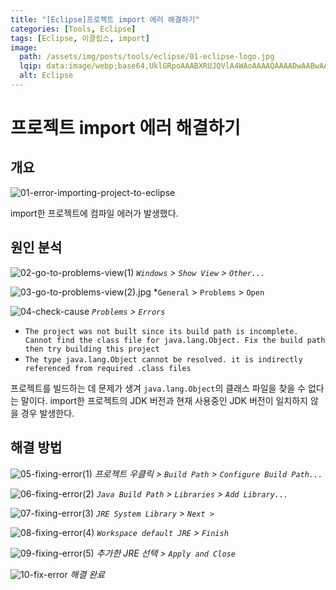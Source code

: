 ```yaml
---
title: "[Eclipse]프로젝트 import 에러 해결하기"
categories: [Tools, Eclipse]
tags: [Eclipse, 이클립스, import]
image:
  path: /assets/img/posts/tools/eclipse/01-eclipse-logo.jpg
  lqip: data:image/webp;base64,UklGRpoAAABXRUJQVlA4WAoAAAAQAAAADwAABwAAQUxQSDIAAAARL0AmbZurmr57yyIiqE8oiG0bejIYEQTgqiDA9vqnsUSI6H+oAERp2HZ65qP/VIAWAFZQOCBCAAAA8AEAnQEqEAAIAAVAfCWkAALp8sF8rgRgAP7o9FDvMCkMde9PK7euH5M1m6VWoDXf2FkP3BqV0ZYbO6NA/VFIAAAA
  alt: Eclipse
---
```


# 프로젝트 import 에러 해결하기

## 개요

![01-error-importing-project-to-eclipse](/assets/img/posts/tools/eclipse/error-importing-project-to-eclipse/01-error-importing-project-to-eclipse.jpg)

import한 프로젝트에 컴파일 에러가 발생했다.

## 원인 분석

![02-go-to-problems-view(1)](/assets/img/posts/tools/eclipse/error-importing-project-to-eclipse/02-go-to-problems-view(1).jpg)
*`Windows` > `Show View` > `Other...`*

![03-go-to-problems-view(2).jpg](/assets/img/posts/tools/eclipse/error-importing-project-to-eclipse/03-go-to-problems-view(2).jpg)
*`General` > `Problems` > `Open`

![04-check-cause](/assets/img/posts/tools/eclipse/error-importing-project-to-eclipse/04-check-cause.jpg)
*`Problems` > `Errors`*

- `The project was not built since its build path is incomplete. Cannot find the class file for java.lang.Object. Fix the build path then try building this project`
- `The type java.lang.Object cannot be resolved. it is indirectly referenced from required .class files`

프로젝트를 빌드하는 데 문제가 생겨 `java.lang.Object`의 클래스 파일을 찾을 수 없다는 말이다. import한 프로젝트의 JDK 버전과 현재 사용중인 JDK 버전이 일치하지 않을 경우 발생한다.

## 해결 방법

![05-fixing-error(1)](/assets/img/posts/tools/eclipse/error-importing-project-to-eclipse/05-fixing-error(1).jpg)
*프로젝트 우클릭 > `Build Path` > `Configure Build Path...`*

![06-fixing-error(2)](/assets/img/posts/tools/eclipse/error-importing-project-to-eclipse/06-fixing-error(2).jpg)
*`Java Build Path` > `Libraries` > `Add Library...`*

![07-fixing-error(3)](/assets/img/posts/tools/eclipse/error-importing-project-to-eclipse/07-fixing-error(3).jpg)
*`JRE System Library` > `Next >`*

![08-fixing-error(4)](/assets/img/posts/tools/eclipse/error-importing-project-to-eclipse/08-fixing-error(4).jpg)
*`Workspace default JRE` > `Finish`*

![09-fixing-error(5)](/assets/img/posts/tools/eclipse/error-importing-project-to-eclipse/09-fixing-error(5).jpg)
*추가한 JRE 선택 > `Apply and Close`*

![10-fix-error](/assets/img/posts/tools/eclipse/error-importing-project-to-eclipse/10-fix-error.jpg)
*해결 완료*
